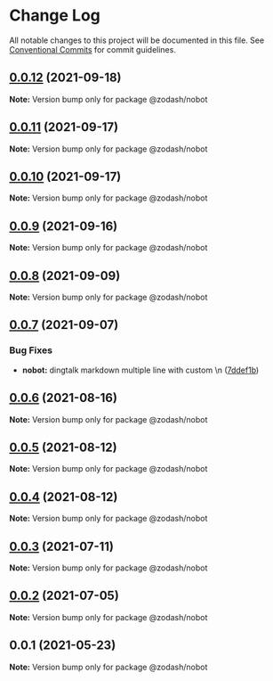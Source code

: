 # Change Log

All notable changes to this project will be documented in this file.
See [Conventional Commits](https://conventionalcommits.org) for commit guidelines.

## [0.0.12](https://github.com/zcorky/zodash/compare/@zodash/nobot@0.0.11...@zodash/nobot@0.0.12) (2021-09-18)

**Note:** Version bump only for package @zodash/nobot





## [0.0.11](https://github.com/zcorky/zodash/compare/@zodash/nobot@0.0.10...@zodash/nobot@0.0.11) (2021-09-17)

**Note:** Version bump only for package @zodash/nobot





## [0.0.10](https://github.com/zcorky/zodash/compare/@zodash/nobot@0.0.9...@zodash/nobot@0.0.10) (2021-09-17)

**Note:** Version bump only for package @zodash/nobot





## [0.0.9](https://github.com/zcorky/zodash/compare/@zodash/nobot@0.0.8...@zodash/nobot@0.0.9) (2021-09-16)

**Note:** Version bump only for package @zodash/nobot





## [0.0.8](https://github.com/zcorky/zodash/compare/@zodash/nobot@0.0.7...@zodash/nobot@0.0.8) (2021-09-09)

**Note:** Version bump only for package @zodash/nobot





## [0.0.7](https://github.com/zcorky/zodash/compare/@zodash/nobot@0.0.6...@zodash/nobot@0.0.7) (2021-09-07)


### Bug Fixes

* **nobot:** dingtalk markdown multiple line with custom \n ([7ddef1b](https://github.com/zcorky/zodash/commit/7ddef1b9f6d7146319b847d96f8dcb562b86be07))





## [0.0.6](https://github.com/zcorky/zodash/compare/@zodash/nobot@0.0.5...@zodash/nobot@0.0.6) (2021-08-16)

**Note:** Version bump only for package @zodash/nobot





## [0.0.5](https://github.com/zcorky/zodash/compare/@zodash/nobot@0.0.4...@zodash/nobot@0.0.5) (2021-08-12)

**Note:** Version bump only for package @zodash/nobot





## [0.0.4](https://github.com/zcorky/zodash/compare/@zodash/nobot@0.0.3...@zodash/nobot@0.0.4) (2021-08-12)

**Note:** Version bump only for package @zodash/nobot





## [0.0.3](https://github.com/zcorky/zodash/compare/@zodash/nobot@0.0.2...@zodash/nobot@0.0.3) (2021-07-11)

**Note:** Version bump only for package @zodash/nobot





## [0.0.2](https://github.com/zcorky/zodash/compare/@zodash/nobot@0.0.1...@zodash/nobot@0.0.2) (2021-07-05)

**Note:** Version bump only for package @zodash/nobot





## 0.0.1 (2021-05-23)

**Note:** Version bump only for package @zodash/nobot
